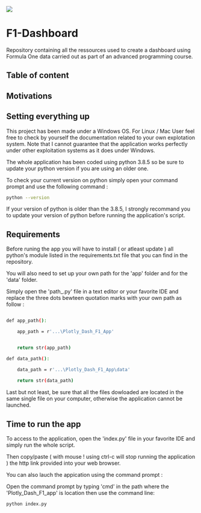 
![](https://static.tickets-platform.com/img/pages/39/2131/255/media/2/desktop/image_group-4.jpg?ts=1567173136)

# F1-Dashboard
Repository containing all the ressources used to create a dashboard using Formula One data carried out as part of an advanced programming course.

## Table of content

## Motivations

## Setting everything up

This project has been made under a Windows OS. For Linux / Mac User feel free to check by yourself the documentation related to your own explotation system.
Note that I cannot guarantee that the application works perfectly under other exploitation systems as it does under Windows.

The whole application has been coded using python 3.8.5 so be sure to update your python version if you are using an older one.

To check your current version on python simply open your command prompt and use the following command : 

```bash
python --version
```

If your version of python is older than the 3.8.5, I strongly recommand you to update your version of python before running the application's script.

## Requirements

Before runing the app you will have to install ( or atleast update ) all python's module listed in the requirements.txt file that you can find in the repository.

You will also need to set up your own path for the 'app' folder and for the 'data' folder.

Simply open the 'path_.py' file in a text editor or your favorite IDE and replace the three dots bewteen quotation marks with your own path as follow : 

```bash

def app_path():

    app_path = r'...\Plotly_Dash_F1_App'


    return str(app_path)

def data_path():

    data_path = r'...\Plotly_Dash_F1_App\data'
    
    return str(data_path)

```

Last but not least, be sure that all the files dowloaded are located in the same single file on your computer, otherwise the application cannot be launched.

## Time to run the app 

To access to the application, open the 'index.py' file in your favorite IDE and simply run the whole script.

Then copy/paste ( with mouse ! using ctrl-c will stop running the application ) the http link provided into your web browser.

You can also lauch the appication using the command prompt :

Open the command prompt by typing 'cmd' in the path where the 'Plotly_Dash_F1_app' is location then use the command line:

```bash
python index.py
```


